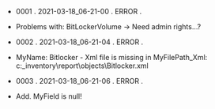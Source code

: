* 0001  .  2021-03-18_06-21-00  .  ERROR  .  
* Problems with: BitLockerVolume -> Need admin rights...?
 
 
 
* 0002  .  2021-03-18_06-21-04  .  ERROR  .  
* MyName: Bitlocker - Xml file is missing in MyFilePath_Xml: c:\_inventory\report\objects\Bitlocker.xml
 
 
 
* 0003  .  2021-03-18_06-21-06  .  ERROR  .  
* Add. MyField is null!
 
 
 
